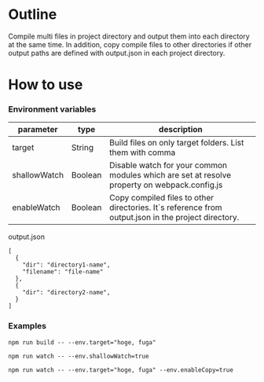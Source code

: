 # Outline
Compile multi files in project directory and output them into each directory at the same time. In addition, copy compile files to other directories if other output paths are defined with output.json in each project directory.



# How to use

### Environment variables
| parameter | type| description |
| --- | --- | ---|
| target | String | Build files on only target folders. List them with comma |
| shallowWatch| Boolean | Disable watch for your common modules which are set at resolve property on webpack.config.js |
| enableWatch | Boolean | Copy compiled files to other directories. It`s reference from output.json in the project directory. |

output.json
```
[
  {
    "dir": "directory1-name",
    "filename": "file-name"
  },
  {
    "dir": "directory2-name",
  }
]
```



### Examples
```
npm run build -- --env.target="hoge, fuga"
```

```
npm run watch -- --env.shallowWatch=true
```

```
npm run watch -- --env.target="hoge, fuga" --env.enableCopy=true
```

